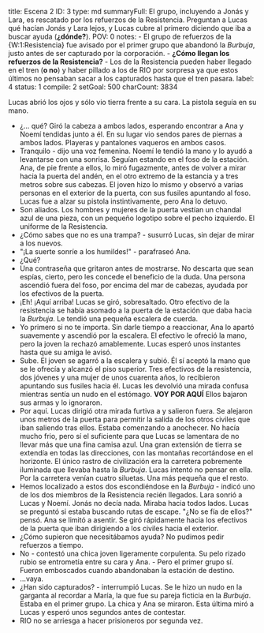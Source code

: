 title:          Escena 2
ID:             3
type:           md
summaryFull:    El grupo, incluyendo a Jonás y Lara, es rescatado por los refuerzos de la Resistencia. Preguntan a Lucas qué hacían Jonás y Lara lejos, y Lucas cubre al primero diciendo que iba a buscar ayuda (**¿dónde?**).
POV:            0
notes:          - El grupo de refuerzos de la {W:1:Resistencia} fue avisado por el primer grupo que abandonó la *Burbuja*, justo antes de ser capturado por la corporación.
                - **¿Cómo llegan los refuerzos de la Resistencia?**
                - Los de la Resistencia pueden haber llegado en el tren (**o no**) y haber pillado a los de RIO por sorpresa ya que estos últimos no pensaban sacar a los capturados hasta que el tren pasara.
label:          4
status:         1
compile:        2
setGoal:        500
charCount:      3834


Lucas abrió los ojos y sólo vio tierra frente a su cara. La pistola seguía en su mano.
- ¿... qué?
Giró la cabeza a ambos lados, esperando encontrar a Ana y Noemí tendidas junto a él. En su lugar vio sendos pares de piernas a ambos lados. Playeras y pantalones vaqueros en ambos casos.
- Tranquilo - dijo una voz femenina.
Noemí le tendió la mano y lo ayudó a levantarse con una sonrisa. Seguían estando en el foso de la estación.
Ana, de pie frente a ellos, lo miró fugazmente, antes de volver a mirar hacia la puerta del andén, en el otro extremo de la estancia y a tres metros sobre sus cabezas.
El joven hizo lo mismo y observó a varias personas en el exterior de la puerta, con sus fusiles apuntando al foso. Lucas fue a alzar su pistola instintivamente, pero Ana lo detuvo.
- Son aliados.
Los hombres y mujeres de la puerta vestían un chandal azul de una pieza, con un pequeño logotipo sobre el pecho izquierdo. El uniforme de la Resistencia.
- ¿Cómo sabes que no es una trampa? - susurró Lucas, sin dejar de mirar a los nuevos.
- "¡La suerte sonríe a los humildes!" - parafraseó Ana.
- ¿Qué?
- Una contraseña que gritaron antes de mostrarse. No descarta que sean espías, cierto, pero les concede el beneficio de la duda.
Una persona ascendió fuera del foso, por encima del mar de cabezas, ayudada por los efectivos de la puerta.
- ¡Eh! ¡Aquí arriba!
Lucas se giró, sobresaltado. Otro efectivo de la resistencia se había asomado a la puerta de la estación que daba hacia la *Burbuja*. Le tendió una pequeña escalera de cuerda.
- Yo primero si no te importa.
Sin darle tiempo a reaccionar, Ana lo apartó suavemente y ascendió por la escalera. El efectivo le ofreció la mano, pero la joven la rechazó amablemente. Lucas esperó unos instantes hasta que su amiga le avisó.
- Sube.
El joven se agarró a la escalera y subió. Él sí aceptó la mano que se le ofrecía y alcanzó el piso superior. Tres efectivos de la resistencia, dos jóvenes y una mujer de unos cuarenta años, lo recibieron apuntando sus fusiles hacia él. Lucas les devolvió una mirada confusa mientras sentía un nudo en el estómago.
**VOY POR AQUÍ**
Ellos bajaron sus armas y lo ignoraron.
- Por aquí.
Lucas dirigió otra mirada furtiva a  y salieron fuera. Se alejaron unos metros de la puerta para permitir la salida de los otros civiles que iban saliendo tras ellos.
Estaba comenzando a anochecer. No hacía mucho frio, pero sí el suficiente para que Lucas se lamentara de no llevar más que una fina camisa azul. Una gran extensión de tierra se extendía en todas las direcciones, con las montañas recortándose en el horizonte. El único rastro de civilización era la carretera pobremente iluminada que llevaba hasta la *Burbuja*. Lucas intentó no pensar en ella.
Por la carretera venían cuatro siluetas. Una más pequeña que el resto.
- Hemos localizado a estos dos escondiéndose en la *Burbuja* - indicó uno de los dos miembros de la Resistencia recién llegados. Lara sonrió a Lucas y Noemí. Jonás no decía nada. Miraba hacia todos lados.
Lucas se preguntó si estaba buscando rutas de escape. "¿No se fía de ellos?" pensó.
Ana se limitó a asentir. Se giró rápidamente hacia los efectivos de la puerta que iban dirigiendo a los civiles hacia el exterior.
- ¿Cómo supieron que necesitábamos ayuda? No pudimos pedir refuerzos a tiempo.
- No - contestó una chica joven ligeramente corpulenta. Su pelo rizado rubio se entrometía entre su cara y Ana. - Pero el primer grupo sí. Fueron emboscados cuando abandonaban la estación de destino.
- ...vaya.
- ¿Han sido capturados? - interrumpió Lucas. Se le hizo un nudo en la garganta al recordar a María, la que fue su pareja ficticia en la *Burbuja*. Estaba en el primer grupo.
La chica y Ana se miraron. Esta última miró a Lucas y esperó unos segundos antes de contestar.
- RIO no se arriesga a hacer prisioneros por segunda vez.